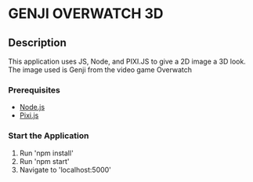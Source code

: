# GENJI OVERWATCH 3D

## Description
This application uses JS, Node, and PIXI.JS to give a 2D image a 3D look. The image used is Genji from the video game Overwatch

### Prerequisites
- [Node.js](https://nodejs.org/en/)
- [Pixi.js](https://www.pixijs.com/)

### Start the Application
1. Run 'npm install'
2. Run 'npm start'
3. Navigate to 'localhost:5000'